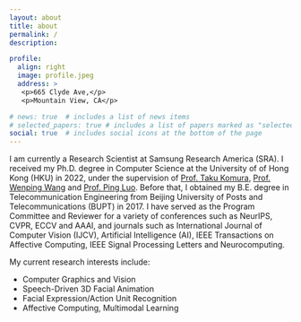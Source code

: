 ```yaml
---
layout: about
title: about
permalink: /
description:

profile:
  align: right
  image: profile.jpeg
  address: >
   <p>665 Clyde Ave,</p>
   <p>Mountain View, CA</p>

# news: true  # includes a list of news items
# selected_papers: true # includes a list of papers marked as "selected={true}"
social: true  # includes social icons at the bottom of the page
---
```


I am currently a Research Scientist at Samsung Research America (SRA). I received my Ph.D. degree in Computer Science at the University of of Hong Kong (HKU) in 2022, under the supervision of [Prof. Taku Komura](https://www.cs.hku.hk/index.php/people/academic-staff/taku), [Prof. Wenping Wang](https://www.cs.hku.hk/people/academic-staff/wenping) and [Prof. Ping Luo](http://luoping.me/). Before that, I obtained my B.E. degree in Telecommunication Engineering from Beijing University of Posts and Telecommunications (BUPT) in 2017. I have served as the Program Committee and Reviewer for a variety of conferences such as NeurIPS, CVPR, ECCV and AAAI, and journals such as International Journal of Computer Vision (IJCV), Artificial Intelligence (AI), IEEE Transactions on Affective Computing, IEEE Signal Processing Letters and Neurocomputing.

My current research interests include:

- Computer Graphics and Vision
- Speech-Driven 3D Facial Animation
- Facial Expression/Action Unit Recognition
- Affective Computing, Multimodal Learning

<!-- Write your biography here. Tell the world about yourself. Link to your favorite [subreddit](http://reddit.com){:target="\_blank"}. You can put a picture in, too. The code is already in, just name your picture `prof_pic.jpg` and put it in the `img/` folder.

Put your address / P.O. box / other info right below your picture. You can also disable any these elements by editing `profile` property of the YAML header of your `_pages/about.md`. Edit `_bibliography/papers.bib` and Jekyll will render your [publications page](/al-folio/publications/) automatically.

Link to your social media connections, too. This theme is set up to use [Font Awesome icons](http://fortawesome.github.io/Font-Awesome/){:target="\_blank"} and [Academicons](https://jpswalsh.github.io/academicons/){:target="\_blank"}, like the ones below. Add your Facebook, Twitter, LinkedIn, Google Scholar, or just disable all of them. -->
